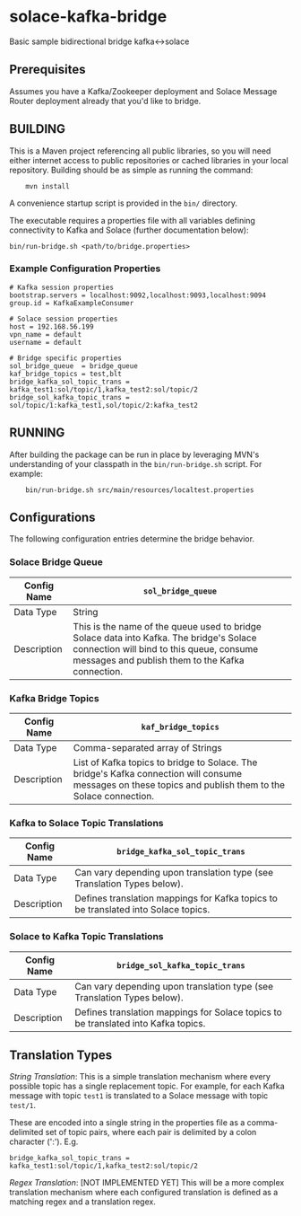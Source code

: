 # solace-kafka-bridge
Basic sample bidirectional bridge kafka&lt;->solace

## Prerequisites

Assumes you have a Kafka/Zookeeper deployment and Solace Message Router deployment already 
that you'd like to bridge.

## BUILDING

This is a Maven project referencing all public libraries, so you will need 
either internet access to public repositories or cached libraries in your 
local repository. Building should be as simple as running the command:

        mvn install

A convenience startup script is provided in the `bin/` directory.

The executable requires a properties file with all variables defining connectivity 
to Kafka and Solace (further documentation below):

`bin/run-bridge.sh <path/to/bridge.properties>`

### Example Configuration Properties

```
# Kafka session properties
bootstrap.servers = localhost:9092,localhost:9093,localhost:9094
group.id = KafkaExampleConsumer

# Solace session properties
host = 192.168.56.199
vpn_name = default
username = default

# Bridge specific properties
sol_bridge_queue  = bridge_queue
kaf_bridge_topics = test,blt
bridge_kafka_sol_topic_trans = kafka_test1:sol/topic/1,kafka_test2:sol/topic/2
bridge_sol_kafka_topic_trans = sol/topic/1:kafka_test1,sol/topic/2:kafka_test2
```


## RUNNING

After building the package can be run in place by leveraging MVN's understanding 
of your classpath in the `bin/run-bridge.sh` script. For example:

        bin/run-bridge.sh src/main/resources/localtest.properties

## Configurations

The following configuration entries determine the bridge behavior.

### Solace Bridge Queue

Config Name  | `sol_bridge_queue` |
-------------|-------------------------
Data Type    | String
Description  | This is the name of the queue used to bridge Solace data into Kafka. The bridge's Solace connection will bind to this queue, consume messages and publish them to the Kafka connection.

### Kafka Bridge Topics

Config Name  | `kaf_bridge_topics` |
-------------|-------------------------
Data Type    | Comma-separated array of Strings
Description  | List of Kafka topics to bridge to Solace. The bridge's Kafka connection will consume messages on these topics and publish them to the Solace connection.

### Kafka to Solace Topic Translations

Config Name  | `bridge_kafka_sol_topic_trans` |
-------------|-------------------------
Data Type    | Can vary depending upon translation type (see Translation Types below).
Description  | Defines translation mappings for Kafka topics to be translated into Solace topics.

### Solace to Kafka Topic Translations

Config Name  | `bridge_sol_kafka_topic_trans` |
-------------|-------------------------
Data Type    | Can vary depending upon translation type (see Translation Types below).
Description  | Defines translation mappings for Solace topics to be translated into Kafka topics.

## Translation Types

_String Translation_: This is a simple translation mechanism where every possible 
topic has a single replacement topic. For example, for each Kafka message with 
topic `test1` is translated to a Solace message with topic `test/1`.

These are encoded into a single string in the properties file as a comma-delimited 
set of topic pairs, where each pair is delimited by a colon character (':'). E.g.

    bridge_kafka_sol_topic_trans = kafka_test1:sol/topic/1,kafka_test2:sol/topic/2 

_Regex Translation_: [NOT IMPLEMENTED YET] This will be a more complex translation 
mechanism where each configured translation is defined as a matching regex and a 
translation regex. 
